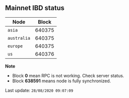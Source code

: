 ## **Mainnet** IBD status


Node | Block
--- | ---
`asia` | 640375
`australia` | 640375
`europe` | 640375
`us` | 640376


**Note**
* Block **0** mean RPC is not working. Check server status.
* Block **638591** means node is fully synchronized.


Last update: `28/08/2020 09:07:09`
